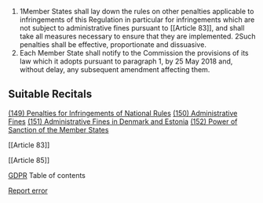 
1. 1Member States shall lay down the rules on other penalties applicable to infringements of this Regulation in particular for infringements which are not subject to administrative fines pursuant to [[Article 83]], and shall take all measures necessary to ensure that they are implemented. 2Such penalties shall be effective, proportionate and dissuasive.
2. Each Member State shall notify to the Commission the provisions of its law which it adopts pursuant to paragraph 1, by 25 May 2018 and, without delay, any subsequent amendment affecting them.



## Suitable Recitals



[(149) Penalties for Infringements of National Rules](https://gdpr-info.eu/recitals/no-149/)
[(150) Administrative Fines](https://gdpr-info.eu/recitals/no-150/)
[(151) Administrative Fines in Denmark and Estonia](https://gdpr-info.eu/recitals/no-151/)
[(152) Power of Sanction of the Member States](https://gdpr-info.eu/recitals/no-152/)




[[Article 83]]


[[Article 85]]



[GDPR](https://gdpr-info.eu)
Table of contents


[Report error](https://gdpr-info.eu/gf/?TB_iframe=true&height=306 "Your message")

